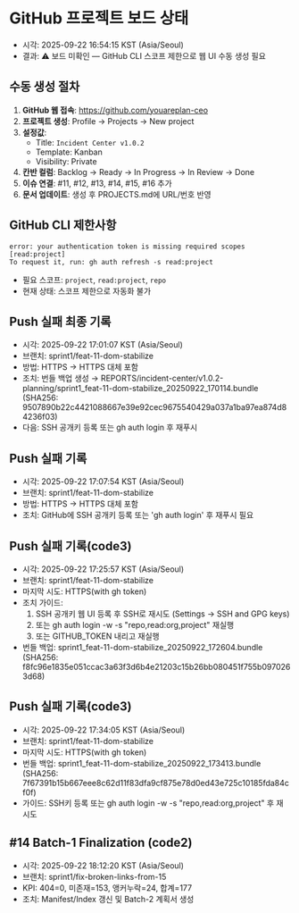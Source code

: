 # GitHub 프로젝트 보드 상태
- 시각: 2025-09-22 16:54:15 KST (Asia/Seoul)
- 결과: ⚠️ 보드 미확인 — GitHub CLI 스코프 제한으로 웹 UI 수동 생성 필요

## 수동 생성 절차
1. **GitHub 웹 접속**: https://github.com/youareplan-ceo
2. **프로젝트 생성**: Profile → Projects → New project
3. **설정값**:
   - Title: `Incident Center v1.0.2`
   - Template: Kanban
   - Visibility: Private
4. **칸반 컬럼**: Backlog → Ready → In Progress → In Review → Done
5. **이슈 연결**: #11, #12, #13, #14, #15, #16 추가
6. **문서 업데이트**: 생성 후 PROJECTS.md에 URL/번호 반영

## GitHub CLI 제한사항
```
error: your authentication token is missing required scopes [read:project]
To request it, run: gh auth refresh -s read:project
```

- 필요 스코프: `project`, `read:project`, `repo`
- 현재 상태: 스코프 제한으로 자동화 불가

## Push 실패 최종 기록
- 시각: 2025-09-22 17:01:07 KST (Asia/Seoul)
- 브랜치: sprint1/feat-11-dom-stabilize
- 방법: HTTPS → HTTPS 대체 포함
- 조치: 번들 백업 생성 → REPORTS/incident-center/v1.0.2-planning/sprint1_feat-11-dom-stabilize_20250922_170114.bundle (SHA256: 9507890b22c4421088667e39e92cec9675540429a037a1ba97ea874d84236f03)
- 다음: SSH 공개키 등록 또는 gh auth login 후 재푸시

## Push 실패 기록
- 시각: 2025-09-22 17:07:54 KST (Asia/Seoul)
- 브랜치: sprint1/feat-11-dom-stabilize
- 방법: HTTPS → HTTPS 대체 포함
- 조치: GitHub에 SSH 공개키 등록 또는 'gh auth login' 후 재푸시 필요

## Push 실패 기록(code3)
- 시각: 2025-09-22 17:25:57 KST (Asia/Seoul)
- 브랜치: sprint1/feat-11-dom-stabilize
- 마지막 시도: HTTPS(with gh token)
- 조치 가이드:
  1) SSH 공개키 웹 UI 등록 후 SSH로 재시도 (Settings → SSH and GPG keys)
  2) 또는 gh auth login -w -s "repo,read:org,project" 재실행
  3) 또는 GITHUB_TOKEN 내리고 재실행
- 번들 백업: sprint1_feat-11-dom-stabilize_20250922_172604.bundle (SHA256: f8fc96e1835e051ccac3a63f3d6b4e21203c15b26bb080451f755b0970263d68)

## Push 실패 기록(code3)
- 시각: 2025-09-22 17:34:05 KST (Asia/Seoul)
- 브랜치: sprint1/feat-11-dom-stabilize
- 마지막 시도: HTTPS(with gh token)
- 번들 백업: sprint1_feat-11-dom-stabilize_20250922_173413.bundle (SHA256: 7f67391b15b667eee8c62d11f83dfa9cf875e78d0ed43e725c10185fda84cf0f)
- 가이드: SSH키 등록 또는 gh auth login -w -s "repo,read:org,project" 후 재시도

## #14 Batch-1 Finalization (code2)
- 시각: 2025-09-22 18:12:20 KST (Asia/Seoul)
- 브랜치: sprint1/fix-broken-links-from-15
- KPI: 404=0, 미존재=153, 앵커누락=24, 합계=177
- 조치: Manifest/Index 갱신 및 Batch-2 계획서 생성

